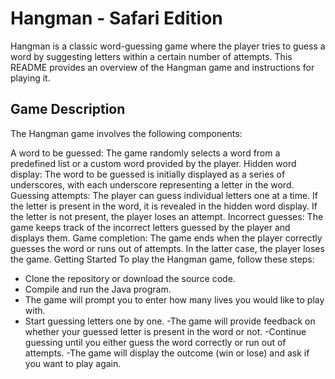 # Hangman - Safari Edition

Hangman is a classic word-guessing game where the player tries to guess a word by suggesting letters within a certain number of attempts. This README provides an overview of the Hangman game and instructions for playing it.

## Game Description
The Hangman game involves the following components:

A word to be guessed: The game randomly selects a word from a predefined list or a custom word provided by the player.
Hidden word display: The word to be guessed is initially displayed as a series of underscores, with each underscore representing a letter in the word.
Guessing attempts: The player can guess individual letters one at a time. If the letter is present in the word, it is revealed in the hidden word display. If the letter is not present, the player loses an attempt.
Incorrect guesses: The game keeps track of the incorrect letters guessed by the player and displays them.
Game completion: The game ends when the player correctly guesses the word or runs out of attempts. In the latter case, the player loses the game.
Getting Started
To play the Hangman game, follow these steps:

- Clone the repository or download the source code.
- Compile and run the Java program.
- The game will prompt you to enter how many lives you would like to play with.
- Start guessing letters one by one.
-The game will provide feedback on whether your guessed letter is present in the word or not.
-Continue guessing until you either guess the word correctly or run out of attempts.
-The game will display the outcome (win or lose) and ask if you want to play again.
